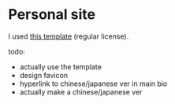 # Personal site
I used [this template](https://themeforest.net/item/tokyo-personal-portfolio-template/31647361) (regular license).

todo: 
- actually use the template
- design favicon
- hyperlink to chinese/japanese ver in main bio
- actually make a chinese/japanese ver
